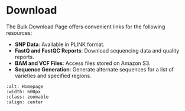 # Download

The Bulk Download Page offers convenient links for the following resources:

- **SNP Data**: Available in PLINK format.
- **FastQ and FastQC Reports**: Download sequencing data and quality reports.
- **BAM and VCF Files**: Access files stored on Amazon S3.
- **Sequence Generation**: Generate alternate sequences for a list of varieties and specified regions.

```{image} /_static/download.png
:alt: Homepage
:width: 600px
:class: zoomable
:align: center
```
<br>